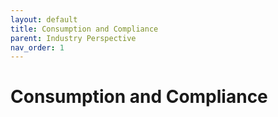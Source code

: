 ```yaml
---
layout: default
title: Consumption and Compliance
parent: Industry Perspective
nav_order: 1
---
```


# Consumption and Compliance
